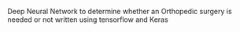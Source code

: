 Deep Neural Network to determine whether an Orthopedic surgery is needed or not
written using tensorflow and Keras
